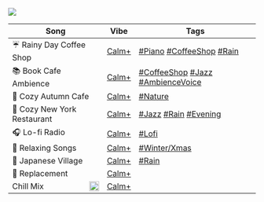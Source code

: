 ![](https://github.com/joanafonsogomes/AmbienceSongs/blob/main/Images/header.JPG)

| **Song**                                                                                                                                 | **Vibe**                                                                                         | **Tags**                                                                                                                                                                                                                                                                                                       |
|------------------------------------------------------------------------------------------------------------------------------------------|--------------------------------------------------------------------------------------------------|----------------------------------------------------------------------------------------------------------------------------------------------------------------------------------------------------------------------------------------------------------------------------------------------------------------|
| :umbrella: Rainy Day Coffee Shop                                                                                                         | [Calm+](https://github.com/joanafonsogomes/AmbienceSongs/tree/main/Ambience_mds/Types/1_Calm%2B) | [#Piano](https://github.com/joanafonsogomes/AmbienceSongs/tree/main/Ambience_mds/Tags/Piano) [#CoffeeShop](https://github.com/joanafonsogomes/AmbienceSongs/tree/main/Ambience_mds/Tags/CoffeeShop) [#Rain](https://github.com/joanafonsogomes/AmbienceSongs/tree/main/Ambience_mds/Tags/Rain)                 |
| :books: Book Cafe Ambience                                                                                                               | [Calm+](https://github.com/joanafonsogomes/AmbienceSongs/tree/main/Ambience_mds/Types/1_Calm%2B) | [#CoffeeShop](https://github.com/joanafonsogomes/AmbienceSongs/tree/main/Ambience_mds/Tags/CoffeeShop) [#Jazz](https://github.com/joanafonsogomes/AmbienceSongs/tree/main/Ambience_mds/Tags/Jazz) [#AmbienceVoice](https://github.com/joanafonsogomes/AmbienceSongs/tree/main/Ambience_mds/Tags/AmbienceVoice) |
| :fallen_leaf: Cozy Autumn Cafe                                                                                                           | [Calm+](https://github.com/joanafonsogomes/AmbienceSongs/tree/main/Ambience_mds/Types/1_Calm%2B) | [#Nature](https://github.com/joanafonsogomes/AmbienceSongs/tree/main/Ambience_mds/Tags/Nature)                                                                                                                                                                                                                 |
| :wine_glass: Cozy New York Restaurant                                                                                                    | [Calm+](https://github.com/joanafonsogomes/AmbienceSongs/tree/main/Ambience_mds/Types/1_Calm%2B) | [#Jazz](https://github.com/joanafonsogomes/AmbienceSongs/tree/main/Ambience_mds/Tags/Jazz) [#Rain](https://github.com/joanafonsogomes/AmbienceSongs/tree/main/Ambience_mds/Tags/Rain) [#Evening](https://github.com/joanafonsogomes/AmbienceSongs/tree/main/Ambience_mds/Tags/Evening)                         |
| :headphones: Lo-fi Radio                                                                                                                 | [Calm+](https://github.com/joanafonsogomes/AmbienceSongs/tree/main/Ambience_mds/Types/1_Calm%2B) | [#Lofi](https://github.com/joanafonsogomes/AmbienceSongs/tree/main/Ambience_mds/Tags/Lofi)                                                                                                                                                                                                                     |
| :christmas_tree: Relaxing Songs                                                                                                          | [Calm+](https://github.com/joanafonsogomes/AmbienceSongs/tree/main/Ambience_mds/Types/1_Calm%2B) | [#Winter/Xmas](https://github.com/joanafonsogomes/AmbienceSongs/tree/main/Ambience_mds/Tags/WinterXmas)                                                                                                                                                                                                        |
| :cherry_blossom: Japanese Village                                                                                                        | [Calm+](https://github.com/joanafonsogomes/AmbienceSongs/tree/main/Ambience_mds/Types/1_Calm%2B) | [#Rain](https://github.com/joanafonsogomes/AmbienceSongs/tree/main/Ambience_mds/Tags/Rain)                                                                                                                                                                                                                     |
| :ear_of_rice: Replacement                                                                                                                | [Calm+](https://github.com/joanafonsogomes/AmbienceSongs/tree/main/Ambience_mds/Types/1_Calm%2B) |                                                                                                                                                                                                                                                                                                                |
| <img style="float: right"  width="20" src="https://github.com/joanafonsogomes/AmbienceSongs/blob/main/Images/chill-emoji.png"> Chill Mix | [Calm+](https://github.com/joanafonsogomes/AmbienceSongs/tree/main/Ambience_mds/Types/1_Calm%2B) |                                                                                                                                                                                                                                                                                                                |
